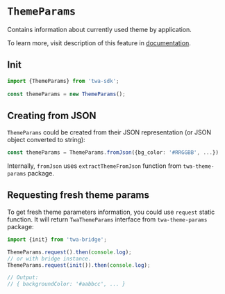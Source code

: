 # `ThemeParams`

Contains information about currently used theme by application.

To learn more, visit description of this feature
in [documentation](../../../features/theme).

## Init

```typescript  
import {ThemeParams} from 'twa-sdk';  
  
const themeParams = new ThemeParams();  
```  

## Creating from JSON

`ThemeParams` could be created from their JSON representation (or JSON object
converted to string):

```typescript
const themeParams = ThemeParams.fromJson({bg_color: '#RRGGBB', ...})
```

Internally, `fromJson` uses `extractThemeFromJson` function
from `twa-theme-params` package.

## Requesting fresh theme params

To get fresh theme parameters information, you could use `request` static
function. It will return `TwaThemeParams` interface from `twa-theme-params`
package:

```typescript
import {init} from 'twa-bridge';

ThemeParams.request().then(console.log);
// or with bridge instance.
ThemeParams.request(init()).then(console.log);

// Output:
// { backgroundColor: '#aabbcc', ... }
```